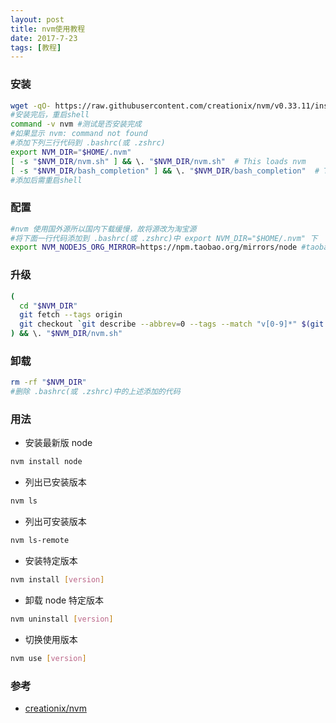 ```yaml
---
layout: post
title: nvm使用教程
date: 2017-7-23
tags: [教程]
---
```


### 安装
~~~bash
wget -qO- https://raw.githubusercontent.com/creationix/nvm/v0.33.11/install.sh | bash
#安装完后，重启shell
command -v nvm #测试是否安装完成
#如果显示 nvm: command not found
#添加下列三行代码到 .bashrc(或 .zshrc)
export NVM_DIR="$HOME/.nvm"
[ -s "$NVM_DIR/nvm.sh" ] && \. "$NVM_DIR/nvm.sh"  # This loads nvm
[ -s "$NVM_DIR/bash_completion" ] && \. "$NVM_DIR/bash_completion"  # This loads nvm bash_completion
#添加后需重启shell
~~~

### 配置
~~~bash
#nvm 使用国外源所以国内下载缓慢，故将源改为淘宝源
#将下面一行代码添加到 .bashrc(或 .zshrc)中 export NVM_DIR="$HOME/.nvm" 下
export NVM_NODEJS_ORG_MIRROR=https://npm.taobao.org/mirrors/node #taobao mirrors
~~~

### 升级
~~~bash
(
  cd "$NVM_DIR"
  git fetch --tags origin
  git checkout `git describe --abbrev=0 --tags --match "v[0-9]*" $(git rev-list --tags --max-count=1)`
) && \. "$NVM_DIR/nvm.sh"
~~~

### 卸载
~~~bash
rm -rf "$NVM_DIR"
#删除 .bashrc(或 .zshrc)中的上述添加的代码
~~~

### 用法
+ 安装最新版 node
~~~bash
nvm install node
~~~

+ 列出已安装版本
~~~bash
nvm ls
~~~

+ 列出可安装版本
~~~bash
nvm ls-remote
~~~

+ 安装特定版本
~~~bash
nvm install [version]
~~~ 

+ 卸载 node 特定版本
~~~bash
nvm uninstall [version]
~~~

+ 切换使用版本
~~~bash
nvm use [version]
~~~

### 参考
+ [creationix/nvm](https://github.com/creationix/nvm)